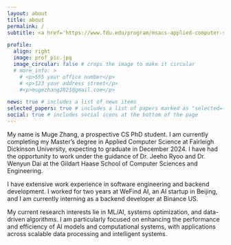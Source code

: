 ```yaml
---
layout: about
title: about
permalink: /
subtitle: <a href='https://www.fdu.edu/program/msacs-applied-computer-science/'>Fairleigh Dickinson University</a>. Vancouver, Canada.

profile:
  align: right
  image: prof_pic.jpg
  image_circular: false # crops the image to make it circular
  # more_info: >
    # <p>555 your office number</p>
    # <p>123 your address street</p>
    #<p>mugezhang2021@gmail.com</p>

news: true # includes a list of news items
selected_papers: true # includes a list of papers marked as "selected={true}"
social: true # includes social icons at the bottom of the page
---
```


My name is Muge Zhang, a prospective CS PhD student. I am currently completing my Master’s degree in Applied Computer Science at Fairleigh Dickinson University, expecting to graduate in December 2024. I have had the opportunity to work under the guidance of Dr. Jeeho Ryoo and Dr. Wenyun Dai at the Gildart Haase School of Computer Sciences and Engineering.

I have extensive work experience in software engineering and backend development. I worked for two years at WeFind AI, an AI startup in Beijing, and I am currently interning as a backend developer at Binance US.

My current research interests lie in ML/AI, systems optimization, and data-driven algorithms. I am particularly focused on enhancing the performance and efficiency of AI models and computational systems, with applications across scalable data processing and intelligent systems.
